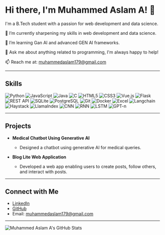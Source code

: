 # Hi there, I'm Muhammed Aslam A! 👋

I'm a B.Tech student with a passion for web development and data science.

🔭 I’m currently sharpening my skills in web development and data science.

🌱 I’m learning Gan AI and advanced GEN AI frameworks.

💬 Ask me about anything related to programming, I'm always happy to help!

📫 Reach me at: muhammedaslam179@gmail.com

---

## Skills
![Python](https://img.shields.io/badge/-Python-3776AB?style=flat&logo=python&logoColor=white)
![JavaScript](https://img.shields.io/badge/-JavaScript-black?style=flat&logo=javascript)
![Java](https://img.shields.io/badge/-Java-007396?style=flat&logo=java)
![C](https://img.shields.io/badge/-C-00599C?style=flat&logo=c)
![HTML5](https://img.shields.io/badge/-HTML5-E34F26?style=flat&logo=html5&logoColor=white)
![CSS3](https://img.shields.io/badge/-CSS3-1572B6?style=flat&logo=css3)
![Vue.js](https://img.shields.io/badge/-Vue.js-4FC08D?style=flat&logo=vue.js&logoColor=white)
![Flask](https://img.shields.io/badge/-Flask-000000?style=flat&logo=flask)
![REST API](https://img.shields.io/badge/-REST%20API-336791?style=flat)
![SQLite](https://img.shields.io/badge/-SQLite-003B57?style=flat&logo=sqlite)
![PostgreSQL](https://img.shields.io/badge/-PostgreSQL-336791?style=flat&logo=postgresql)
![Git](https://img.shields.io/badge/-Git-F05032?style=flat&logo=git&logoColor=white)
![Docker](https://img.shields.io/badge/-Docker-2496ED?style=flat&logo=docker&logoColor=white)
![Excel](https://img.shields.io/badge/-Microsoft%20Excel-217346?style=flat&logo=microsoft-excel&logoColor=white)
![Langchain](https://img.shields.io/badge/-Langchain-007396?style=flat)
![Haystack](https://img.shields.io/badge/-Haystack-00599C?style=flat)
![LlamaIndex](https://img.shields.io/badge/-LlamaIndex-336791?style=flat)
![CNN](https://img.shields.io/badge/-CNN-FF6F00?style=flat)
![RNN](https://img.shields.io/badge/-RNN-FF8F00?style=flat)
![LSTM](https://img.shields.io/badge/-LSTM-FFA000?style=flat)
![GPT-n](https://img.shields.io/badge/-GPT--n-FFB300?style=flat)

---

## Projects
- **Medical Chatbot Using Generative AI**
  - Designed a chatbot using generative AI for medical queries.

- **Blog Lite Web Application**
  - Developed a web app enabling users to create posts, follow others, and interact with posts.

---

## Connect with Me
- [LinkedIn](http://www.linkedin.com/in/codingaslu)
- [GitHub](http://github.com/codingaslu)
- Email: muhammedaslam179@gmail.com

---

![Muhammed Aslam A's GitHub Stats](https://github-readme-stats.vercel.app/api?username=codingaslu&show_icons=true&theme=radical)
